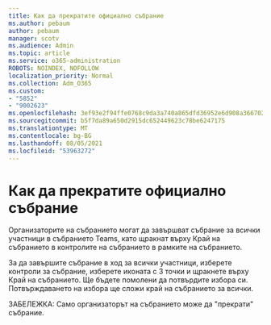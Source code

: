 ```yaml
---
title: Как да прекратите официално събрание
ms.author: pebaum
author: pebaum
manager: scotv
ms.audience: Admin
ms.topic: article
ms.service: o365-administration
ROBOTS: NOINDEX, NOFOLLOW
localization_priority: Normal
ms.collection: Adm_O365
ms.custom:
- "5852"
- "9002623"
ms.openlocfilehash: 3ef93e2f94ffe0768c9da3a740a865dfd36952e6d908a36670275297aed39913
ms.sourcegitcommit: b5f7da89a650d2915dc652449623c78be6247175
ms.translationtype: MT
ms.contentlocale: bg-BG
ms.lasthandoff: 08/05/2021
ms.locfileid: "53963272"
---
```

# <a name="how-to-formally-end-a-meeting"></a>Как да прекратите официално събрание

Организаторите на събранието могат да завършват събрание за  всички участници в събранието Teams, като щракнат върху Край на събранието в контролите на събранието в рамките на събранието.  

За да завършите събрание в ход за всички участници, изберете контроли за събрание, изберете иконата с 3 точки и щракнете върху Край на събранието. Ще бъдете помолени да потвърдите избора си. Потвърждаването на избора ще сложи край на събранието за всички.

ЗАБЕЛЕЖКА: Само организаторът на събранието може да "прекрати" събрание.